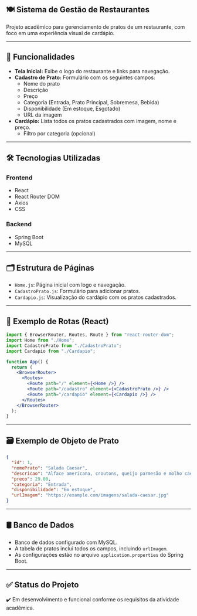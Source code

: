 


## 🍽️ Sistema de Gestão de Restaurantes

Projeto acadêmico para gerenciamento de pratos de um restaurante, com foco em uma experiência visual de cardápio.

---

## 🔧 Funcionalidades

- **Tela Inicial:** Exibe o logo do restaurante e links para navegação.
- **Cadastro de Prato:** Formulário com os seguintes campos:
  - Nome do prato
  - Descrição
  - Preço
  - Categoria (Entrada, Prato Principal, Sobremesa, Bebida)
  - Disponibilidade (Em estoque, Esgotado)
  - URL da imagem
- **Cardápio:** Lista todos os pratos cadastrados com imagem, nome e preço.
  - Filtro por categoria (opcional)

---

## 🛠️ Tecnologias Utilizadas

### Frontend
- React
- React Router DOM
- Axios
- CSS

### Backend
- Spring Boot
- MySQL

---

## 🗂️ Estrutura de Páginas

- `Home.js`: Página inicial com logo e navegação.
- `CadastroPrato.js`: Formulário para adicionar pratos.
- `Cardapio.js`: Visualização do cardápio com os pratos cadastrados.

---

## 🔄 Exemplo de Rotas (React)

```jsx
import { BrowserRouter, Routes, Route } from "react-router-dom";
import Home from "./Home";
import CadastroPrato from "./CadastroPrato";
import Cardapio from "./Cardapio";

function App() {
  return (
    <BrowserRouter>
      <Routes>
        <Route path="/" element={<Home />} />
        <Route path="/cadastro" element={<CadastroPrato />} />
        <Route path="/cardapio" element={<Cardapio />} />
      </Routes>
    </BrowserRouter>
  );
}
````

---

## 🗃️ Exemplo de Objeto de Prato

```json
{
  "id": 1,
  "nomePrato": "Salada Caesar",
  "descricao": "Alface americana, croutons, queijo parmesão e molho caesar.",
  "preco": 29.00,
  "categoria": "Entrada",
  "disponibilidade": "Em estoque",
  "urlImagem": "https://example.com/imagens/salada-caesar.jpg"
}
```

---

## 🛢️ Banco de Dados

* Banco de dados configurado com MySQL.
* A tabela de pratos inclui todos os campos, incluindo `urlImagem`.
* As configurações estão no arquivo `application.properties` do Spring Boot.

---

## ✅ Status do Projeto

✔️ Em desenvolvimento e funcional conforme os requisitos da atividade acadêmica.




